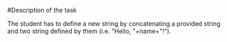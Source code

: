 #Description of the task

The student has to define a new string by concatenating a provided string
and two string defined by them (i.e. "Hello, "+name+"!").
